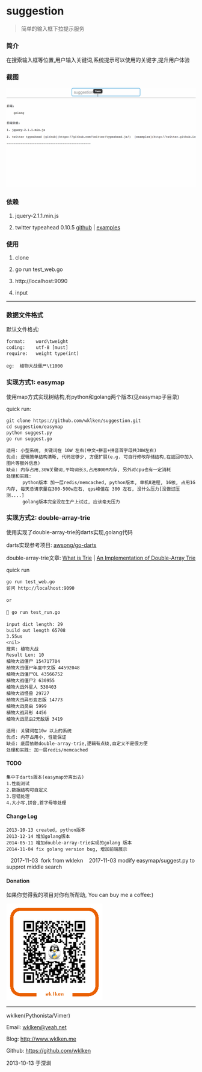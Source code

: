 suggestion
==========

> 简单的输入框下拉提示服务

### 简介

在搜索输入框等位置,用户输入关键词,系统提示可以使用的关键字,提升用户体验

### 截图

![img](https://raw.githubusercontent.com/wklken/gallery/master/suggestion/suggestion.gif)

### 依赖

1. jquery-2.1.1.min.js

2. twitter typeahead 0.10.5 [github](https://github.com/twitter/typeahead.js/) | [examples](http://twitter.github.io/typeahead.js/examples/)

### 使用

1. clone

2. go run test_web.go

3. http://localhost:9090

4. input

---------------

### 数据文件格式

默认文件格式:

    format:    word\tweight
    coding:    utf-8 [must]
    require:   weight type(int)

    eg:  植物大战僵尸\t1000






### 实现方式1: easymap

使用map方式实现树结构,有python和golang两个版本(见easymap子目录)

quick run:
```shell
git clone https://github.com/wklken/suggestion.git
cd suggestion/easymap
python suggest.py
go run suggest.go
```


```
适用: 小型系统, 关键词在 10W 左右(中文+拼音+拼音首字母共30W左右)
优点: 逻辑简单结构清晰, 代码足够少, 方便扩展(e.g. 可自行修改存储结构,在返回中加入图片等额外信息)
缺点: 内存占用,30W关键词,平均词长3,占用800M内存, 另外对cpu也有一定消耗
处理和实践: 
      python版本 加一层redis/memcached, python版本, 单机8进程, 16核, 占用1G内存, 每天总请求量在300-500w左右, qps峰值在 300 左右, 没什么压力[没做过压测....]
      golang版本完全没在生产上试过, 应该毫无压力
```

### 实现方式2: double-array-trie

使用实现了double-array-trie的darts实现,golang代码

darts实现参考项目: [awsong/go-darts](https://github.com/awsong/go-darts)

double-array-trie文章: [What is Trie](http://en.wikipedia.org/wiki/Trie) | [An Implementation of Double-Array Trie](http://linux.thai.net/~thep/datrie/datrie.html)

quick run
```
go run test_web.go
访问 http://localhost:9090

or 

 go run test_run.go

input dict length: 29
build out length 65708
3.55us
<nil>
搜索: 植物大战
Result Len: 10
植物大战僵尸 154717704
植物大战僵尸年度中文版 44592048
植物大战僵尸OL 43566752
植物大战僵尸2 630955
植物大战外星人 530403
植物大战怪兽 29727
植物大战异形变态版 14773
植物大战臭虫 5999
植物大战异形 4456
植物大战昆虫2无敌版 3419
```


```
适用: 关键词在10w 以上的系统
优点: 内存占用小, 性能保证
缺点: 底层依赖double-array-trie,逻辑有点绕,自定义不是很方便
处理和实践: 加一层redis/memcached
```

#### TODO

    集中于darts版本(easymap分离出去)
    1.性能测试
    2.数据结构可自定义
    3.容错处理
    4.大小写,拼音,首字母等处理

#### Change Log

    2013-10-13 created, python版本
    2013-12-14 增加golang版本
    2014-05-11 增加double-array-trie实现的golang 版本
    2014-11-04 fix golang version bug, 增加前端展示
    2017-11-03  fork from wklekn
    2017-11-03  modify easymap/suggest.py to supprot middle search

#### Donation

如果你觉得我的项目对你有所帮助, You can buy me a coffee:)

![donation](https://raw.githubusercontent.com/wklken/gallery/master/donation/donation.png)

---------------

wklken(Pythonista/Vimer)

Email: wklken@yeah.net

Blog: http://www.wklken.me

Github: https://github.com/wklken

2013-10-13 于深圳
